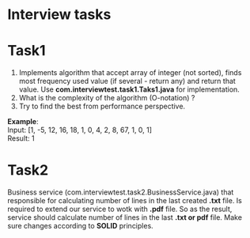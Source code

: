 # Interview tasks

# Task1
1. Implements algorithm that accept array of integer (not sorted), 
finds most frequency used value (if several - return any) and return that value. 
Use **com.interviewtest.task1.Taks1.java** for implementation.
2. What is the complexity of the algorithm (O-notation) ?
3. Try to find the best from performance perspective.

**Example**: 
<br>Input: [1, -5, 12, 16, 18, 1, 0, 4, 2, 8, 67, 1, 0, 1] 
<br>Result: 1

# Task2

Business service (com.interviewtest.task2.BusinessService.java) 
that responsible for calculating number of lines in the last created **.txt** file.
Is required to extend our service to wotk with **.pdf** file. 
So as the result, service should calculate number of lines in the last **.txt or pdf** file.
Make sure changes according to **SOLID** principles.